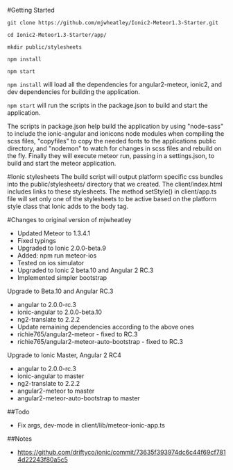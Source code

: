 
#Getting Started
```
git clone https://github.com/mjwheatley/Ionic2-Meteor1.3-Starter.git

cd Ionic2-Meteor1.3-Starter/app/

mkdir public/stylesheets

npm install

npm start
```

`npm install` will load all the dependencies for angular2-meteor, ionic2, and dev dependencies for building the application.


`npm start` will run the scripts in the package.json to build and start the application.

The scripts in package.json help build the application by using "node-sass" to include the ionic-angular and ionicons node modules when compiling the scss files, "copyfiles" to copy the needed fonts to the applications public directory, and "nodemon" to watch for changes in scss files and rebuild on the fly.  Finally they will execute meteor run, passing in a settings.json, to build and start the meteor application.


#Ionic stylesheets
The build script will output platform specific css bundles into the public/stylesheets/ directory that we created.
The client/index.html includes links to these stylesheets.
The method setStyle() in client/app.ts file will set only one of the stylesheets to be active based on the platform style class that Ionic adds to the body tag.

#Changes to original version of mjwheatley
* Updated Meteor to 1.3.4.1
* Fixed typings
* Upgraded to Ionic 2.0.0-beta.9
* Added: npm run meteor-ios
* Tested on ios simulator
* Upgraded to Ionic 2 beta.10 and Angular 2 RC.3
* Implemented simpler bootstrap

Upgrade to Beta.10 and Angular RC.3
* angular to 2.0.0-rc.3
* ionic-angular to 2.0.0-beta.10
* ng2-translate to 2.2.2
* Update remaining dependencies according to the above ones
* richie765/angular2-meteor - fixed to RC.3
* richie765/angular2-meteor-auto-bootstrap - fixed to RC.3

Upgrade to Ionic Master, Angular 2 RC4
* angular to 2.0.0-rc.3
* ionic-angular to master
* ng2-translate to 2.2.2
* angular2-meteor to master
* angular2-meteor-auto-bootstrap to master

##Todo
* Fix args, dev-mode in client/lib/meteor-ionic-app.ts

##Notes
* https://github.com/driftyco/ionic/commit/73635f393974dc6c44f69cf7814d22243f80a5c5
